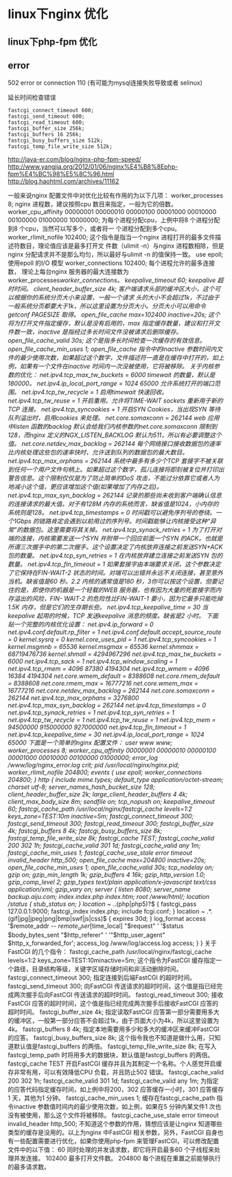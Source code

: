 # linux下nginx 优化



## linux下php-fpm 优化


## error

502 error or connection 110  (有可能为mysql连接失败导致或者 selinux)

延长时间检查错误

    fastcgi_connect_timeout 600;
    fastcgi_send_timeout 600;
    fastcgi_read_timeout 600;
    fastcgi_buffer_size 256k;
    fastcgi_buffers 16 256k;
    fastcgi_busy_buffers_size 512k;
    fastcgi_temp_file_write_size 512k;

<http://java-er.com/blog/nginx-php-fpm-speed/>
<http://www.yangjia.org/2012/01/06/nginx%E4%B8%8Ephp-fpm%E4%BC%98%E5%8C%96.html>
<http://blog.haohtml.com/archives/11162>

一般来说nginx 配置文件中对优化比较有作用的为以下几项：
worker_processes 8;
nginx 进程数，建议按照cpu 数目来指定，一般为它的倍数。
worker_cpu_affinity 00000001 00000010 00000100 00001000 00010000 00100000 01000000 10000000;
为每个进程分配cpu，上例中将8 个进程分配到8 个cpu，当然可以写多个，或者将一
个进程分配到多个cpu。
worker_rlimit_nofile 102400;
这个指令是指当一个nginx 进程打开的最多文件描述符数目，理论值应该是最多打开文
件数（ulimit -n）与nginx 进程数相除，但是nginx 分配请求并不是那么均匀，所以最好与ulimit -n 的值保持一致。
use epoll;
使用epoll 的I/O 模型
worker_connections 102400;
每个进程允许的最多连接数， 理论上每台nginx 服务器的最大连接数为worker_processes*worker_connections。
keepalive_timeout 60;
keepalive 超时时间。
client_header_buffer_size 4k;
客户端请求头部的缓冲区大小，这个可以根据你的系统分页大小来设置，一般一个请求
头的大小不会超过1k，不过由于一般系统分页都要大于1k，所以这里设置为分页大小。分页大小可以用命令getconf PAGESIZE 取得。
open_file_cache max=102400 inactive=20s;
这个将为打开文件指定缓存，默认是没有启用的，max 指定缓存数量，建议和打开文件数一致，inactive 是指经过多长时间文件没被请求后删除缓存。
open_file_cache_valid 30s;
这个是指多长时间检查一次缓存的有效信息。
open_file_cache_min_uses 1;
open_file_cache 指令中的inactive 参数时间内文件的最少使用次数，如果超过这个数字，文件描述符一直是在缓存中打开的，如上例，如果有一个文件在inactive 时间内一次没被使用，它将被移除。
关于内核参数的优化：
net.ipv4.tcp_max_tw_buckets = 6000
timewait 的数量，默认是180000。
net.ipv4.ip_local_port_range = 1024 65000
允许系统打开的端口范围。
net.ipv4.tcp_tw_recycle = 1
启用timewait 快速回收。
net.ipv4.tcp_tw_reuse = 1
开启重用。允许将TIME-WAIT sockets 重新用于新的TCP 连接。
net.ipv4.tcp_syncookies = 1
开启SYN Cookies，当出现SYN 等待队列溢出时，启用cookies 来处理。
net.core.somaxconn = 262144
web 应用中listen 函数的backlog 默认会给我们内核参数的net.core.somaxconn 限制到128，而nginx 定义的NGX_LISTEN_BACKLOG 默认为511，所以有必要调整这个值。
net.core.netdev_max_backlog = 262144
每个网络接口接收数据包的速率比内核处理这些包的速率快时，允许送到队列的数据包的最大数目。
net.ipv4.tcp_max_orphans = 262144
系统中最多有多少个TCP 套接字不被关联到任何一个用户文件句柄上。如果超过这个数字，孤儿连接将即刻被复位并打印出警告信息。这个限制仅仅是为了防止简单的DoS 攻击，不能过分依靠它或者人为地减小这个值，更应该增加这个值(如果增加了内存之后)。
net.ipv4.tcp_max_syn_backlog = 262144
记录的那些尚未收到客户端确认信息的连接请求的最大值。对于有128M 内存的系统而言，缺省值是1024，小内存的系统则是128。
net.ipv4.tcp_timestamps = 0
时间戳可以避免序列号的卷绕。一个1Gbps 的链路肯定会遇到以前用过的序列号。时间戳能够让内核接受这种“异常”的数据包。这里需要将其关掉。
net.ipv4.tcp_synack_retries = 1
为了打开对端的连接，内核需要发送一个SYN 并附带一个回应前面一个SYN 的ACK。也就是所谓三次握手中的第二次握手。这个设置决定了内核放弃连接之前发送SYN+ACK 包的数量。
net.ipv4.tcp_syn_retries = 1
在内核放弃建立连接之前发送SYN 包的数量。
net.ipv4.tcp_fin_timeout = 1
如果套接字由本端要求关闭，这个参数决定了它保持在FIN-WAIT-2 状态的时间。对端可以出错并永远不关闭连接，甚至意外当机。缺省值是60 秒。2.2 内核的通常值是180 秒，3你可以按这个设置，但要记住的是，即使你的机器是一个轻载的WEB 服务器，也有因为大量的死套接字而内存溢出的风险，FIN- WAIT-2 的危险性比FIN-WAIT-1 要小，因为它最多只能吃掉1.5K 内存，但是它们的生存期长些。
net.ipv4.tcp_keepalive_time = 30
当keepalive 起用的时候，TCP 发送keepalive 消息的频度。缺省是2 小时。
下面贴一个完整的内核优化设置：
net.ipv4.ip_forward = 0
net.ipv4.conf.default.rp_filter = 1
net.ipv4.conf.default.accept_source_route = 0
kernel.sysrq = 0
kernel.core_uses_pid = 1
net.ipv4.tcp_syncookies = 1
kernel.msgmnb = 65536
kernel.msgmax = 65536
kernel.shmmax = 68719476736
kernel.shmall = 4294967296
net.ipv4.tcp_max_tw_buckets = 6000
net.ipv4.tcp_sack = 1
net.ipv4.tcp_window_scaling = 1
net.ipv4.tcp_rmem = 4096 87380 4194304
net.ipv4.tcp_wmem = 4096 16384 4194304
net.core.wmem_default = 8388608
net.core.rmem_default = 8388608
net.core.rmem_max = 16777216
net.core.wmem_max = 16777216
net.core.netdev_max_backlog = 262144
net.core.somaxconn = 262144
net.ipv4.tcp_max_orphans = 3276800
net.ipv4.tcp_max_syn_backlog = 262144
net.ipv4.tcp_timestamps = 0
net.ipv4.tcp_synack_retries = 1
net.ipv4.tcp_syn_retries = 1
net.ipv4.tcp_tw_recycle = 1
net.ipv4.tcp_tw_reuse = 1
net.ipv4.tcp_mem = 94500000 915000000 927000000
net.ipv4.tcp_fin_timeout = 1
net.ipv4.tcp_keepalive_time = 30
net.ipv4.ip_local_port_range = 1024 65000
下面是一个简单的nginx 配置文件：
user www www;
worker_processes 8;
worker_cpu_affinity 00000001 00000010 00000100 00001000 00010000 00100000
01000000;
error_log /www/log/nginx_error.log crit;
pid /usr/local/nginx/nginx.pid;
worker_rlimit_nofile 204800;
events
{
use epoll;
worker_connections 204800;
}
http
{
include mime.types;
default_type application/octet-stream;
charset utf-8;
server_names_hash_bucket_size 128;
client_header_buffer_size 2k;
large_client_header_buffers 4 4k;
client_max_body_size 8m;
sendfile on;
tcp_nopush on;
keepalive_timeout 60;
fastcgi_cache_path /usr/local/nginx/fastcgi_cache levels=1:2
keys_zone=TEST:10m
inactive=5m;
fastcgi_connect_timeout 300;
fastcgi_send_timeout 300;
fastcgi_read_timeout 300;
fastcgi_buffer_size 4k;
fastcgi_buffers 8 4k;
fastcgi_busy_buffers_size 8k;
fastcgi_temp_file_write_size 8k;
fastcgi_cache TEST;
fastcgi_cache_valid 200 302 1h;
fastcgi_cache_valid 301 1d;
fastcgi_cache_valid any 1m;
fastcgi_cache_min_uses 1;
fastcgi_cache_use_stale error timeout invalid_header http_500;
open_file_cache max=204800 inactive=20s;
open_file_cache_min_uses 1;
open_file_cache_valid 30s;
tcp_nodelay on;
gzip on;
gzip_min_length 1k;
gzip_buffers 4 16k;
gzip_http_version 1.0;
gzip_comp_level 2;
gzip_types text/plain application/x-javascript text/css application/xml;
gzip_vary on;
server
{
listen 8080;
server_name backup.aiju.com;
index index.php index.htm;
root /www/html/;
location /status
{
stub_status on;
}
location ~ .*\.(php|php5)?$
{
fastcgi_pass 127.0.0.1:9000;
fastcgi_index index.php;
include fcgi.conf;
}
location ~ .*\.(gif|jpg|jpeg|png|bmp|swf|js|css)$
{
expires 30d;
}
log_format access '$remote_addr -- $remote_user [$time_local] "$request" '
'$status $body_bytes_sent "$http_referer" '
'"$http_user_agent" $http_x_forwarded_for';
access_log /www/log/access.log access;
}
}
关于FastCGI 的几个指令：
fastcgi_cache_path /usr/local/nginx/fastcgi_cache levels=1:2 keys_zone=TEST:10minactive=5m;
这个指令为FastCGI 缓存指定一个路径，目录结构等级，关键字区域存储时间和非活动删除时间。
fastcgi_connect_timeout 300;
指定连接到后端FastCGI 的超时时间。
fastcgi_send_timeout 300;
向FastCGI 传送请求的超时时间，这个值是指已经完成两次握手后向FastCGI 传送请求的超时时间。
fastcgi_read_timeout 300;
接收FastCGI 应答的超时时间，这个值是指已经完成两次握手后接收FastCGI 应答的超时时间。
fastcgi_buffer_size 4k;
指定读取FastCGI 应答第一部分需要用多大的缓冲区，一般第一部分应答不会超过1k，由于页面大小为4k，所以这里设置为4k。
fastcgi_buffers 8 4k;
指定本地需要用多少和多大的缓冲区来缓冲FastCGI 的应答。
fastcgi_busy_buffers_size 8k;
这个指令我也不知道是做什么用，只知道默认值是fastcgi_buffers 的两倍。
fastcgi_temp_file_write_size 8k;
在写入fastcgi_temp_path 时将用多大的数据块，默认值是fastcgi_buffers 的两倍。
fastcgi_cache TEST
开启FastCGI 缓存并且为其制定一个名称。个人感觉开启缓存非常有用，可以有效降低CPU 负载，并且防止502 错误。
fastcgi_cache_valid 200 302 1h;
fastcgi_cache_valid 301 1d;
fastcgi_cache_valid any 1m;
为指定的应答代码指定缓存时间，如上例中将200，302 应答缓存一小时，301 应答缓存1 天，其他为1 分钟。
fastcgi_cache_min_uses 1;
缓存在fastcgi_cache_path 指令inactive 参数值时间内的最少使用次数，如上例，如果在5 分钟内某文件1 次也没有被使用，那么这个文件将被移除。
fastcgi_cache_use_stale error timeout invalid_header http_500;
不知道这个参数的作用，猜想应该是让nginx 知道哪些类型的缓存是没用的。以上为nginx 中FastCGI 相关参数，另外，FastCGI 自身也有一些配置需要进行优化，如果你使用php-fpm 来管理FastCGI，可以修改配置文件中的以下值：
60
同时处理的并发请求数，即它将开启最多60 个子线程来处理并发连接。
102400
最多打开文件数。
204800
每个进程在重置之前能够执行的最多请求数。
